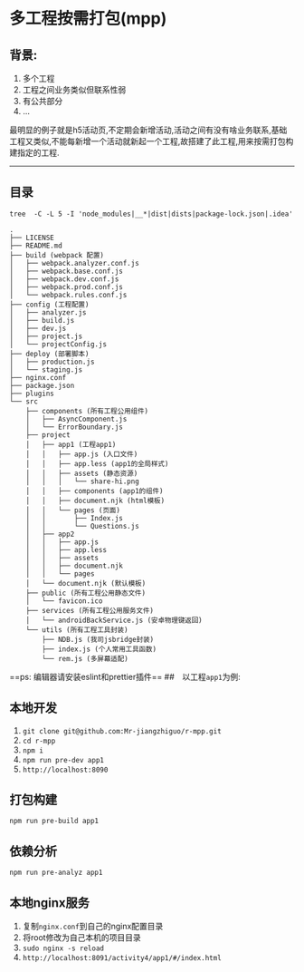 # 多工程按需打包(mpp)

## 背景:
1. 多个工程
2. 工程之间业务类似但联系性弱
3. 有公共部分
4. ...

最明显的例子就是h5活动页,不定期会新增活动,活动之间有没有啥业务联系,基础工程又类似,不能每新增一个活动就新起一个工程,故搭建了此工程,用来按需打包构建指定的工程.

---
## 目录
`tree  -C -L 5 -I 'node_modules|__*|dist|dists|package-lock.json|.idea'`
```
.
├── LICENSE
├── README.md
├── build (webpack 配置)
│   ├── webpack.analyzer.conf.js
│   ├── webpack.base.conf.js
│   ├── webpack.dev.conf.js
│   ├── webpack.prod.conf.js
│   └── webpack.rules.conf.js
├── config (工程配置)
│   ├── analyzer.js
│   ├── build.js
│   ├── dev.js
│   ├── project.js
│   └── projectConfig.js
├── deploy (部署脚本)
│   ├── production.js
│   └── staging.js
├── nginx.conf
├── package.json
├── plugins
└── src
    ├── components (所有工程公用组件)
    │   ├── AsyncComponent.js
    │   └── ErrorBoundary.js
    ├── project
    │   ├── app1 (工程app1)
    │   │   ├── app.js (入口文件)
    │   │   ├── app.less (app1的全局样式)
    │   │   ├── assets (静态资源)
    │   │   │   └── share-hi.png
    │   │   ├── components (app1的组件)
    │   │   ├── document.njk (html模板)
    │   │   └── pages (页面)
    │   │       ├── Index.js
    │   │       └── Questions.js
    │   ├── app2
    │   │   ├── app.js
    │   │   ├── app.less
    │   │   ├── assets
    │   │   ├── document.njk
    │   │   └── pages
    │   └── document.njk (默认模板)
    ├── public (所有工程公用静态文件)
    │   └── favicon.ico
    ├── services (所有工程公用服务文件)
    │   └── androidBackService.js (安卓物理键返回)
    └── utils (所有工程工具封装)
        ├── NDB.js (我司jsbridge封装)
        ├── index.js (个人常用工具函数)
        └── rem.js (多屏幕适配)
```
==ps: 编辑器请安装eslint和prettier插件==
##　以工程`app1`为例:
## 本地开发
1. `git clone git@github.com:Mr-jiangzhiguo/r-mpp.git`
2. `cd r-mpp`
3. `npm i`
4. `npm run pre-dev app1`
5. `http://localhost:8090`

## 打包构建
`npm run pre-build app1`

## 依赖分析
`npm run pre-analyz app1`

## 本地nginx服务
1. 复制`nginx.conf`到自己的nginx配置目录
2. 将root修改为自己本机的项目目录
3. `sudo nginx -s reload`
4. `http://localhost:8091/activity4/app1/#/index.html`
